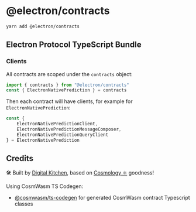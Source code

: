 # @electron/contracts

```sh
yarn add @electron/contracts
```

## Electron Protocol TypeScript Bundle

### Clients

All contracts are scoped under the `contracts` object:

```js
import { contracts } from "@electron/contracts"
const { ElectronNativePrediction } = contracts
```

Then each contract will have clients, for example for `ElectronNativePrediction`:

```ts
const {
	ElectronNativePredictionClient,
	ElectronNativePredictionMessageComposer,
	ElectronNativePredictionQueryClient
} = ElectronNativePrediction
```

## Credits

🛠 Built by [Digital Kitchen](https://digitalkitchen.zone/stake), based on [Cosmology ⚛️](https://cosmology.tech/validator) goodness!

Using CosmWasm TS Codegen:

-  [@cosmwasm/ts-codegen](https://github.com/CosmWasm/ts-codegen) for generated CosmWasm contract Typescript classes
